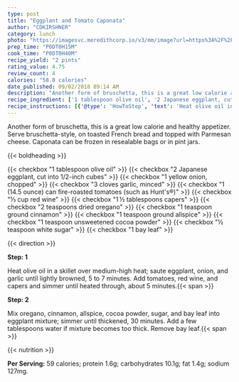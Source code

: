 ```yaml
---
type: post
title: "Eggplant and Tomato Caponata"
author: "CDKIRSHNER"
category: lunch
photo: "https://imagesvc.meredithcorp.io/v3/mm/image?url=https%3A%2F%2Fimages.media-allrecipes.com%2Fuserphotos%2F2706814.jpg"
prep_time: "P0DT0H15M"
cook_time: "P0DT0H40M"
recipe_yield: "2 pints"
rating_value: 4.75
review_count: 4
calories: "58.8 calories"
date_published: 09/02/2018 09:14 AM
description: "Another form of bruschetta, this is a great low calorie and healthy appetizer. Serve bruschetta-style, on toasted French bread and topped with Parmesan cheese. Caponata can be frozen in resealable bags or in pint jars."
recipe_ingredient: ['1 tablespoon olive oil', '2 Japanese eggplant, cut into 1/2-inch cubes', '1 yellow onion, chopped', '3 cloves garlic, minced', "1 (14.5 ounce) can fire-roasted tomatoes (such as Hunt's®)", '⅓ cup red wine', '1\u2009½ tablespoons capers', '2 teaspoons dried oregano', '1 teaspoon ground cinnamon', '1 teaspoon ground allspice', '1 teaspoon unsweetened cocoa powder', '½ teaspoon white sugar', '1 bay leaf']
recipe_instructions: [{'@type': 'HowToStep', 'text': 'Heat olive oil in a skillet over medium-high heat; saute eggplant, onion, and garlic until lightly browned, 5 to 7 minutes. Add tomatoes, red wine, and capers and simmer until heated through, about 5 minutes.\n'}, {'@type': 'HowToStep', 'text': 'Mix oregano, cinnamon, allspice, cocoa powder, sugar, and bay leaf into eggplant mixture; simmer until thickened, 30 minutes. Add a few tablespoons water if mixture becomes too thick. Remove bay leaf.\n'}]
---
```


Another form of bruschetta, this is a great low calorie and healthy appetizer. Serve bruschetta-style, on toasted French bread and topped with Parmesan cheese. Caponata can be frozen in resealable bags or in pint jars. 

{{< boldheading >}}

{{< checkbox "1 tablespoon olive oil" >}}
{{< checkbox "2  Japanese eggplant, cut into 1/2-inch cubes" >}}
{{< checkbox "1  yellow onion, chopped" >}}
{{< checkbox "3 cloves garlic, minced" >}}
{{< checkbox "1 (14.5 ounce) can fire-roasted tomatoes (such as Hunt's®)" >}}
{{< checkbox "⅓ cup red wine" >}}
{{< checkbox "1 ½ tablespoons capers" >}}
{{< checkbox "2 teaspoons dried oregano" >}}
{{< checkbox "1 teaspoon ground cinnamon" >}}
{{< checkbox "1 teaspoon ground allspice" >}}
{{< checkbox "1 teaspoon unsweetened cocoa powder" >}}
{{< checkbox "½ teaspoon white sugar" >}}
{{< checkbox "1  bay leaf" >}}


{{< direction >}}

**Step: 1**

Heat olive oil in a skillet over medium-high heat; saute eggplant, onion, and garlic until lightly browned, 5 to 7 minutes. Add tomatoes, red wine, and capers and simmer until heated through, about 5 minutes.{{< span >}}

**Step: 2**

Mix oregano, cinnamon, allspice, cocoa powder, sugar, and bay leaf into eggplant mixture; simmer until thickened, 30 minutes. Add a few tablespoons water if mixture becomes too thick. Remove bay leaf.{{< span >}}

{{< nutrition >}}

**Per Serving:** 59 calories; protein 1.6g; carbohydrates 10.1g; fat 1.4g; sodium 127mg.